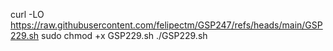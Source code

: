 curl -LO https://raw.githubusercontent.com/felipectm/GSP247/refs/heads/main/GSP229.sh 
sudo chmod +x GSP229.sh 
./GSP229.sh
